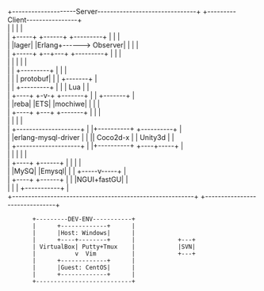  +--------------------Server-------------------------------+ +---------Client----------------+  
 |                                                         | |                               |                                                                                 
 | +-----+         +------+      +---------+               | |                               |                                                                                 
 | |lager|         |Erlang+------> Observer|               | |                               |                                                                                 
 | +-----+         +--+---+      +---------+               | |                               |                                                                                 
 |                    |                                    | |                               |                                                                                 
 |                    |          +---------+               | |                               |                                                                                 
 |                    |          | protobuf|               | |          +-------+            |                                                                                 
 |                    |          +---------+               | |          |  Lua  |            |                                                                                 
 | +----+           +-v-+                     +-------+    | |          +-------+            |                                                                                 
 | |reba|           |ETS|                     |mochiwe|    | |                               |                                                                                 
 | +----+           +---+                     +-------+    | |                               |                                                                                 
 |                                                         | |                               |                                                                                 
 |                                 +--------------------+  | |+----------+     +----------+  |                                                                                 
 |                                 |erlang-mysql-driver |  | || Coco2d-x |     |  Unity3d |  |                                                                                 
 |                                 +--------------------+  | |+----------+     +----+-----+  |                                                                                 
 |                                                         | |                      |        |                                                                                 
 |                  +----+         +------+                | |                      |        |                                                                                 
 |                  |MySQ|         |Emysql|                | |                +-----v-----+  |                                                                                 
 |                  +----+         +------+                | |                |NGUI+fastGU|  |                                                                                 
 |                                                         | |                +-----------+  |                                                                                 
 +---------------------------------------------------------+ +-------------------------------+                                                                                 
                                                                                                                                                                               
           +---------DEV-ENV-----------+                                                                                                                                       
           |      +-------------+      |                                                                                                                                       
           |      |Host: Windows|      |                                                                                                                                       
           |      +----+--------+      |            +---+                                                                                                                      
           | VirtualBox| Putty+Tmux    |            |SVN|                                                                                                                      
           |           v  Vim          |            +---+                                                                                                                      
           |      +-------------+      |                                                                                                                                       
           |      |Guest: CentOS|      |                                                                                                                                       
           |      +-------------+      |                                                                                                                                       
           +---------------------------+                                                                                                                                       
                                                                                
